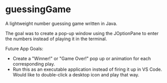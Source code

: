 # guessingGame

A lightweight number guessing game written in Java.

The goal was to create a pop-up window using the JOptionPane to enter the numbers instead of playing it in the terminal.

Future App Goals:
  - Create a "Winner!" or "Game Over!" pop up or animation for each corresponding play.
  - Run this as an executable application instead of firing it up in VS Code. Would like to double-click a desktop icon and play that way.
